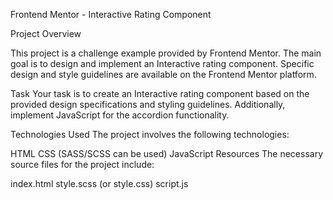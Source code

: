 Frontend Mentor - Interactive Rating Component

Project Overview

This project is a challenge example provided by Frontend Mentor. The main goal is to design and implement an Interactive rating component. Specific design and style guidelines are available on the Frontend Mentor platform.

Task
Your task is to create an Interactive rating component based on the provided design specifications and styling guidelines. Additionally, implement JavaScript for the accordion functionality.

Technologies Used
The project involves the following technologies:

HTML
CSS (SASS/SCSS can be used)
JavaScript
Resources
The necessary source files for the project include:

index.html
style.scss (or style.css)
script.js
